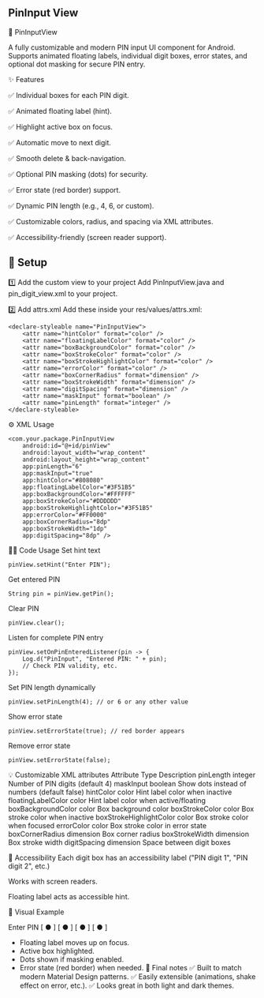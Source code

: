 ## PinInput View


🎯 PinInputView

A fully customizable and modern PIN input UI component for Android. Supports animated floating labels, individual digit boxes, error states, and optional dot masking for secure PIN entry.

✨ Features

✅ Individual boxes for each PIN digit.

✅ Animated floating label (hint).

✅ Highlight active box on focus.

✅ Automatic move to next digit.

✅ Smooth delete & back-navigation.

✅ Optional PIN masking (dots) for security.

✅ Error state (red border) support.

✅ Dynamic PIN length (e.g., 4, 6, or custom).

✅ Customizable colors, radius, and spacing via XML attributes.

✅ Accessibility-friendly (screen reader support).


## 💼 Setup

1️⃣ Add the custom view to your project
Add PinInputView.java and pin_digit_view.xml to your project.

2️⃣ Add attrs.xml
Add these inside your res/values/attrs.xml:

```
<declare-styleable name="PinInputView">
    <attr name="hintColor" format="color" />
    <attr name="floatingLabelColor" format="color" />
    <attr name="boxBackgroundColor" format="color" />
    <attr name="boxStrokeColor" format="color" />
    <attr name="boxStrokeHighlightColor" format="color" />
    <attr name="errorColor" format="color" />
    <attr name="boxCornerRadius" format="dimension" />
    <attr name="boxStrokeWidth" format="dimension" />
    <attr name="digitSpacing" format="dimension" />
    <attr name="maskInput" format="boolean" />
    <attr name="pinLength" format="integer" />
</declare-styleable>
```

⚙️ XML Usage

```
<com.your.package.PinInputView
    android:id="@+id/pinView"
    android:layout_width="wrap_content"
    android:layout_height="wrap_content"
    app:pinLength="6"
    app:maskInput="true"
    app:hintColor="#808080"
    app:floatingLabelColor="#3F51B5"
    app:boxBackgroundColor="#FFFFFF"
    app:boxStrokeColor="#DDDDDD"
    app:boxStrokeHighlightColor="#3F51B5"
    app:errorColor="#FF0000"
    app:boxCornerRadius="8dp"
    app:boxStrokeWidth="1dp"
    app:digitSpacing="8dp" />
```
🧑‍💻 Code Usage
Set hint text
```
pinView.setHint("Enter PIN");
```
Get entered PIN
```
String pin = pinView.getPin();
```
Clear PIN
```
pinView.clear();
```
Listen for complete PIN entry
```
pinView.setOnPinEnteredListener(pin -> {
    Log.d("PinInput", "Entered PIN: " + pin);
    // Check PIN validity, etc.
});
```
Set PIN length dynamically
```
pinView.setPinLength(4); // or 6 or any other value
```
Show error state
```
pinView.setErrorState(true); // red border appears
```
Remove error state
```
pinView.setErrorState(false);
```

💡 Customizable XML attributes
Attribute	Type	Description
pinLength	integer	Number of PIN digits (default 4)
maskInput	boolean	Show dots instead of numbers (default false)
hintColor	color	Hint label color when inactive
floatingLabelColor	color	Hint label color when active/floating
boxBackgroundColor	color	Box background color
boxStrokeColor	color	Box stroke color when inactive
boxStrokeHighlightColor	color	Box stroke color when focused
errorColor	color	Box stroke color in error state
boxCornerRadius	dimension	Box corner radius
boxStrokeWidth	dimension	Box stroke width
digitSpacing	dimension	Space between digit boxes

🦾 Accessibility
Each digit box has an accessibility label ("PIN digit 1", "PIN digit 2", etc.)

Works with screen readers.

Floating label acts as accessible hint.

💎 Visual Example

Enter PIN
[ ● ] [ ● ] [ ● ] [ ● ]

- Floating label moves up on focus.
- Active box highlighted.
- Dots shown if masking enabled.
- Error state (red border) when needed.
💬 Final notes
✅ Built to match modern Material Design patterns.
✅ Easily extensible (animations, shake effect on error, etc.).
✅ Looks great in both light and dark themes.

